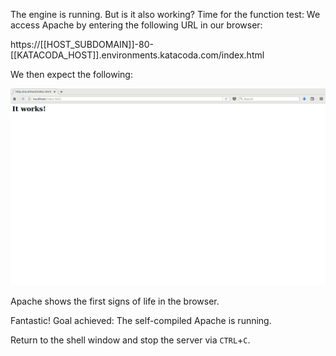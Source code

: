 The engine is running. But is it also working? Time for the function test: We access Apache by entering the following URL in our browser:

https://[[HOST_SUBDOMAIN]]-80-[[KATACODA_HOST]].environments.katacoda.com/index.html

We then expect the following:

![Katacoda Logo](./assets/apache-tutorial-1-screenshot-it-works.png)

Apache shows the first signs of life in the browser.

Fantastic! Goal achieved: The self-compiled Apache is running.

Return to the shell window and stop the server via `CTRL`+`C`.
